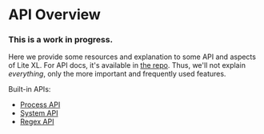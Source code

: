 # API Overview

### This is a work in progress.

Here we provide some resources and explanation to some API and aspects of Lite XL.
For API docs, it's available in [the repo](https://github.com/lite-xl/lite-xl/tree/master/docs).
Thus, we'll not explain _everything_, only the more important and frequently used features.

Built-in APIs:

- [Process API](/tutorials/overview/process)
- [System API](/tutorials/overview/system)
- [Regex API](/tutorials/overview/regex)

